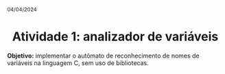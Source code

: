 <span  style="font-size: 12px">04/04/2024</span>
<h1 align="center">Atividade 1: analizador de variáveis</h1>

<p><b>Objetivo:</b> implementar o autômato de reconhecimento de nomes de variáveis na linguagem C, sem uso de bibliotecas.</p>